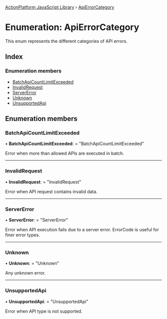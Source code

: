 [ActionPlatform JavaScript Library](../README.md) › [ApiErrorCategory](apierrorcategory.md)

# Enumeration: ApiErrorCategory

This enum represents the different categories of API errors.

## Index

### Enumeration members

* [BatchApiCountLimitExceeded](apierrorcategory.md#batchapicountlimitexceeded)
* [InvalidRequest](apierrorcategory.md#invalidrequest)
* [ServerError](apierrorcategory.md#servererror)
* [Unknown](apierrorcategory.md#unknown)
* [UnsupportedApi](apierrorcategory.md#unsupportedapi)

## Enumeration members

###  BatchApiCountLimitExceeded

• **BatchApiCountLimitExceeded**: = "BatchApiCountLimitExceeded"

Error when more than allowed APIs are executed in batch.

___

###  InvalidRequest

• **InvalidRequest**: = "InvalidRequest"

Error when API request contains invalid data.

___

###  ServerError

• **ServerError**: = "ServerError"

Error when API execution fails due to a server error.
ErrorCode is useful for finer error types.

___

###  Unknown

• **Unknown**: = "Unknown"

Any unknown error.

___

###  UnsupportedApi

• **UnsupportedApi**: = "UnsupportedApi"

Error when API type is not supported.
